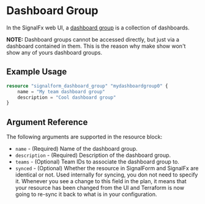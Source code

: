 # Dashboard Group

In the SignalFx web UI, a [dashboard group](https://developers.signalfx.com/v2/docs/dashboard-group-model) is a collection of dashboards.

**NOTE:** Dashboard groups cannot be accessed directly, but just via a dashboard contained in them. This is the reason why make show won't show any of yours dashboard groups.


## Example Usage

```terraform
resource "signalform_dashboard_group" "mydashboardgroup0" {
    name = "My team dashboard group"
    description = "Cool dashboard group"
}
```

## Argument Reference

The following arguments are supported in the resource block:

* `name` - (Required) Name of the dashboard group.
* `description` - (Required) Description of the dashboard group.
* `teams` - (Optional) Team IDs to associate the dashboard group to.
* `synced` - (Optional) Whether the resource in SignalForm and SignalFx are identical or not. Used internally for syncing, you don not need to specify it. Whenever you see a change to this field in the plan, it means that your resource has been changed from the UI and Terraform is now going to re-sync it back to what is in your configuration.
